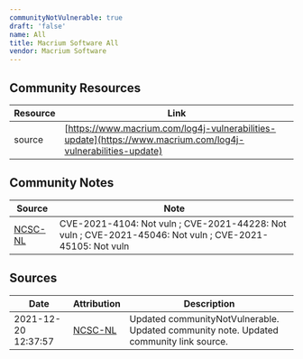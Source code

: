 ```yaml
---
communityNotVulnerable: true
draft: 'false'
name: All
title: Macrium Software All
vendor: Macrium Software
---
```



## Community Resources
| Resource | Link |
| --- | --- |
| source | [https://www.macrium.com/log4j-vulnerabilities-update](https://www.macrium.com/log4j-vulnerabilities-update) |

## Community Notes
| Source | Note |
| --- | --- |
| [NCSC-NL](https://github.com/NCSC-NL/log4shell/blob/main/software/README.md) | CVE-2021-4104: Not vuln ; CVE-2021-44228: Not vuln ; CVE-2021-45046: Not vuln ; CVE-2021-45105: Not vuln </ul> |

## Sources
| Date | Attribution | Description |
| --- | --- | --- |
| 2021-12-20 12:37:57 | [NCSC-NL](https://github.com/NCSC-NL/log4shell/blob/main/software/README.md) | Updated communityNotVulnerable. Updated community note. Updated community link source.  |

